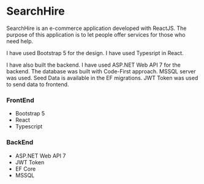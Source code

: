 # SearchHire
SearchHire is an e-commerce application developed with ReactJS. The purpose of this application is to let people offer services for those who need help.

I have used Bootstrap 5 for the design. I have used Typesript in React.

I have also built the backend. I have used ASP.NET Web API 7 for the backend. The database was built with Code-First approach. MSSQL server was used. Seed Data is available in the EF migrations. JWT Token was used to send data to frontend.

### FrontEnd
- Bootstrap 5
- React
- Typescript

### BackEnd
- ASP.NET Web API 7
- JWT Token
- EF Core
- MSSQL
